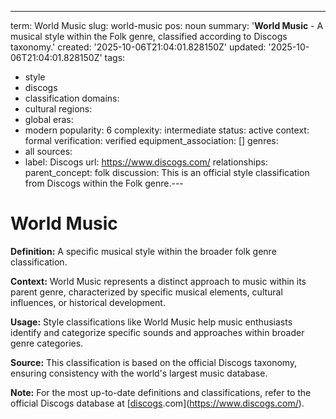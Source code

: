 ---
term: World Music
slug: world-music
pos: noun
summary: '**World Music** - A musical style within the Folk genre, classified according
  to Discogs taxonomy.'
created: '2025-10-06T21:04:01.828150Z'
updated: '2025-10-06T21:04:01.828150Z'
tags:
- style
- discogs
- classification
domains:
- cultural
regions:
- global
eras:
- modern
popularity: 6
complexity: intermediate
status: active
context: formal
verification: verified
equipment_association: []
genres:
- all
sources:
- label: Discogs
  url: https://www.discogs.com/
relationships:
  parent_concept: folk
discussion: This is an official style classification from Discogs within the Folk
  genre.---

# World Music

**Definition:** A specific musical style within the broader folk genre classification.

**Context:** World Music represents a distinct approach to music within its parent genre, characterized by specific musical elements, cultural influences, or historical development.

**Usage:** Style classifications like World Music help music enthusiasts identify and categorize specific sounds and approaches within broader genre categories.

**Source:** This classification is based on the official Discogs taxonomy, ensuring consistency with the world's largest music database.

**Note:** For the most up-to-date definitions and classifications, refer to the official Discogs database at [[discogs](../d/discogs.md).com](https://www.discogs.com/).